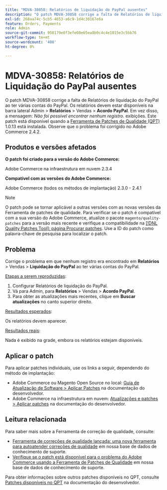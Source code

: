 ```yaml
---
title: "MDVA-30858: Relatórios de liquidação do PayPal ausentes"
description: "O patch MDVA-30858 corrige a falta de Relatórios de liquidação do PayPal ao ter várias contas do PayPal. Os relatórios devem estar disponíveis na barra lateral Admin &gt; **Reports** &gt; Sales &gt; **PayPal Settlement**. Em vez disso, a mensagem: *Não foi possível encontrar nenhum registro.* é exibido. Este patch está disponível quando a [Ferramenta de correções de qualidade (QPT)](/help/announcements/adobe-commerce-announcements/magento-quality-patches-released-new-tool-to-self-serve-quality-patches.md) 1.0.13 está instalada. Observe que o problema foi corrigido no Adobe Commerce 2.4.2."
exl-id: 268aa74c-5cb5-4653-a6c9-1d4c30167e6a
feature: Orders, Payments
role: Admin
source-git-commit: 958179e0f3efe08e65ea8b0c4c4e1015e3c5bb76
workflow-type: tm+mt
source-wordcount: '408'
ht-degree: 0%

---
```


# MDVA-30858: Relatórios de Liquidação do PayPal ausentes

O patch MDVA-30858 corrige a falta de Relatórios de liquidação do PayPal ao ter várias contas do PayPal. Os relatórios devem estar disponíveis na barra lateral Admin > **Relatórios** > Vendas > **Acordo PayPal**. Em vez disso, a mensagem: *Não foi possível encontrar nenhum registro.* exibições. Este patch está disponível quando a [Ferramenta de Patches de Qualidade (QPT)](/help/announcements/adobe-commerce-announcements/magento-quality-patches-released-new-tool-to-self-serve-quality-patches.md) 1.0.13 está instalada. Observe que o problema foi corrigido no Adobe Commerce 2.4.2.

## Produtos e versões afetados

**O patch foi criado para a versão do Adobe Commerce:**

Adobe Commerce na infraestrutura em nuvem 2.3.4

**Compatível com as versões do Adobe Commerce:**

Adobe Commerce (todos os métodos de implantação) 2.3.0 - 2.4.1

>[!NOTE]
>
>O patch pode se tornar aplicável a outras versões com as novas versões da Ferramenta de patches de qualidade. Para verificar se o patch é compatível com a sua versão do Adobe Commerce, atualize o pacote `magento/quality-patches` para a versão mais recente e verifique a compatibilidade na [[!DNL Quality Patches Tool]: página Procurar patches](https://devdocs.magento.com/quality-patches/tool.html#patch-grid). Use a ID do patch como palavra-chave de pesquisa para localizar o patch.

## Problema

Corrige o problema em que nenhum registro era encontrado em **Relatórios** > Vendas > **Liquidação do PayPal** ao ter várias contas do PayPal.

<u>Etapas a serem reproduzidas</u>:

1. Configurar Relatórios de liquidação do PayPal.
1. Vá para Admin, para **Relatórios** > Vendas > **Acordo PayPal**.
1. Para obter as atualizações mais recentes, clique em **Buscar atualizações** no canto superior direito.

<u>Resultados esperados</u>:

Os relatórios devem aparecer.

<u>Resultados reais</u>:

Nada é exibido na grade, embora os relatórios estejam disponíveis.

## Aplicar o patch

Para aplicar patches individuais, use os links a seguir, dependendo do método de implantação:

* Adobe Commerce ou Magento Open Source no local: [Guia de Atualização de Software > Aplicar Patches](https://devdocs.magento.com/guides/v2.4/comp-mgr/patching/mqp.html) na documentação do desenvolvedor.
* Adobe Commerce na infraestrutura em nuvem: [Atualizações e patches > Aplicar patches](https://devdocs.magento.com/cloud/project/project-patch.html) na documentação do desenvolvedor.

## Leitura relacionada

Para saber mais sobre a Ferramenta de correção de qualidade, consulte:

* [Ferramenta de correções de qualidade lançada: uma nova ferramenta para autoatender correções de qualidade](/help/announcements/adobe-commerce-announcements/magento-quality-patches-released-new-tool-to-self-serve-quality-patches.md) em nossa base de dados de conhecimento de suporte.
* [Verifique se o patch está disponível para o problema do Adobe Commerce usando a Ferramenta de Patches de Qualidade](/help/support-tools/patches-available-in-qpt-tool/check-patch-for-magento-issue-with-magento-quality-patches.md) em nossa base de dados de conhecimento de suporte.

Para obter informações sobre outros patches disponíveis no QPT, consulte [Patches disponíveis no QPT](https://devdocs.magento.com/quality-patches/tool.html#patch-grid) na documentação do desenvolvedor.

